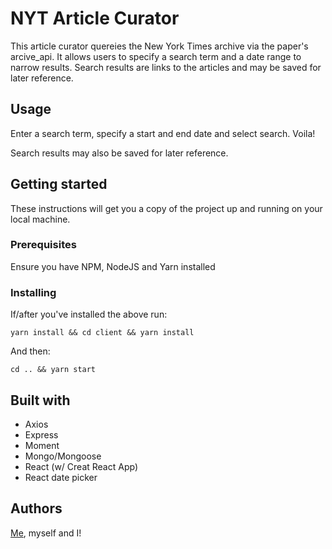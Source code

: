 # NYT Article Curator

This article curator quereies the New York Times archive via the paper's arcive_api. It allows users to specify a search term and a date range to narrow results. Search results are links to the articles and may be saved for later reference. 

## Usage

Enter a search term, specify a start and end date and select search. Voila! 

Search results may also be saved for later reference. 

## Getting started 

These instructions will get you a copy of the project up and running on your local machine.

### Prerequisites 

Ensure you have NPM, NodeJS and Yarn installed

### Installing 

If/after you've installed the above run: 

```
yarn install && cd client && yarn install 
```

And then: 

```
cd .. && yarn start 
```

## Built with 

- Axios 
- Express 
- Moment
- Mongo/Mongoose 
- React (w/ Creat React App)
- React date picker 

## Authors 

[Me](https://github.com/ezagala), myself and I!

